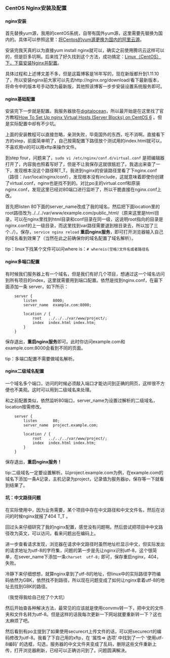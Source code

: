 ### CentOS Nginx安装及配置

#### nginx安装

首先替换yum源，我用的centOS系统，自带有国外yum源，这里需要先替换为国内的。具体可以参照这里：[将Centos的yum源更换为国内的阿里云源](http://www.centoscn.com/CentOS/config/2015/0416/5189.html)。

安装完我天真的以为直接yum install nginx就可以，确实之前使用腾讯云这样可以的，但是巨多坑啊。后来找了好久找到这个方法，成功搞定：[Linux（CentOS）下，下载安装Nginx并配置](http://www.cnblogs.com/jtlgb/p/5809808.html)。

具体过程和上述博文差不多，但是这篇博客是16年写的，现在新版都升到1.11.10了，所以安装nginx前大家可以先去http://nginx.org/download/看下最新版本，将命令中的版本号手动改为最新版，其他照该博客一步步安装设置系统服务即可。

#### nginx基础配置

安装完下一步就是配置。我服务器放在[digitalocean](https://m.do.co/c/41a85b4d947a)，所以最开始是在这里找了官方教程[How To Set Up nginx Virtual Hosts (Server Blocks) on CentOS 6](https://www.digitalocean.com/community/tutorials/how-to-set-up-nginx-virtual-hosts-server-blocks-on-centos-6?utm_source=Customerio&utm_medium=Email_Internal&utm_campaign=Email_CentOSDistroNginxWelcome&mkt_tok=eyJpIjoiWW1aaU5HVTNNamN3TmpreSIsInQiOiJicXkzZ3VNYmtLQXNuaEFvVTBvZWZcLzlock9BYWNOMyttcUR3QVEwdm55MGMrcWxlUnZiaDVqcVZoSWllSVJTaW9Xd3o5UjRKcVgrSjl5T08rTTNYa2FcL0lRdTBFdXc4SlBvdkh1SVVoTk13UnlOQ0MxZ3ZNenZ3M1F5Q3htRDFKIn0%3D) 。但是实际配置中却有不少坑。

上面的安装教程可以直接忽略，亲测失败，毕竟国外的东西，吃不消啊。直接看下方的step，前面简单明了，自己按需配置下路径放个测试用的index.html就可以，不喜欢用vi的可以用xftp来操作文件。

到step four，问题来了，`sudo vi /etc/nginx/conf.d/virtual.conf` 是把编辑器打开了，内容我也照着写好了，但是不让我保存这就很尴尬了。我退出来查了一下，发现根本没这个路径啊T_T。我进到nginx的安装路径里看了下nginx.conf（路径：/usr/local/nginx/conf），发现根本没有include，这就意味着即使你创建了virtual.conf，nginx也是找不到的。对比po主的virtual.conf和原装nginx.conf，发现这里已经对80端口进行监听了，所以干脆直接在nginx.conf上改。

首先把listen 80下面的server_name改成了我的域名，然后把下面location里的root路径改为../../../var/www/example.com/public_html/（原来这里是html目录，可以在nginx里找到html目录和conf目录在同一级，这说明root指向的目录是nginx.conf的上一级目录，而这里找到var路径需要退到根目录去，所以加了三个../）。保存，`service nginx reload` **重启nginx服务**，即可打开浏览器输入自己的域名看到效果了（当然在此之前确保你的域名配置了域名解析）。

tip：linux下找某个文件可以问where is：`# whereis(空格)文件名或者路径名`

#### nginx多端口配置

有时候我们服务器上有一个域名，但是我们有好几个项目，想通过这一个域名访问到所有项目的index，这里就需要用到端口配置。依然是找到nginx.conf，在最下面添加一条 server，如下所示：

```
    server {
        listen       8000;
        server_name  example.com:8000;

        location / {
            root   ../../../var/www/project/;
            index  index.html index.htm;
        }
    }
```

保存退出，**重启nginx服务**即可。此时你访问example.com和example.com:8000会看到不同的页面。

tip：多端口配置不需要做域名解析。

#### nginx二级域名配置

一个域名多个端口，访问的时候必须敲入端口才能访问到正确的网页，这样很不方便也不美观。这时可以用到二级域名来处理。

和之前配置类似，依然监听80端口，server_name为设置过解析的二级域名，location按需修改。

```
    server {
        listen       80;
        server_name  project.example.com;

        location / {
            root   ../../../var/www/project/;
            index  index.html index.htm;
        }
    }
```

保存退出，**重启nginx服务！**

tip:二级域名一定要设置解析。以project.example.com为例，在example.com的域名下添加一条A记录，主机记录为project，记录值为服务器ip，保存等一下就看到结果了。

#### 坑：中文路径问题

在实际使用中，因为业务需要，某个项目中存在中文路径和中文文件名，然后在访问的时候nginx就报了404  T_T  。

回过头来仔细研究了我的nginx配置，感觉没有问题啊。然后尝试把项目中中文路径改为英文，可以访问，看来问题出在编码上。

进一步查看请求发现，浏览器在请求中文路径时虽然地址栏显示中文，但实际发出的请求地址为utf-8的字符集，问题的第一步是先让nginx识别utf-8，这个很简单，在sever_name下添加一条`charset  utf-8;` 即可，保存重启nginx，404，失败。

冷静下来仔细想想，就算nginx拿到了utf-8的地址，但linux中的实际路径字符编码依然为GBK，依然找不到路径，所以现在问题变成了如何让nginx拿着utf-8的地址去找到GBK的路径。

（我觉得我给自己挖了个大坑）

然后开始查各种解决方法，最常见的应该就是使用convmv转一下，把中文的文件夹和文件名转为utf-8。但是这样的话我每次更新一下网站就要重新转一下？这也太麻烦了吧。

然后看到有po主提到了如果使用securecrt上传文件的话，可以把securecrt的编码修改为utf-8。我看了下自己用的xftp，在 ‘属性=> 选项’ 中找到了一个 ‘使用utf-8编码’ 的选框，勾选，服务器的中文文件夹变成了乱码，删除这些文件重新上传，打开浏览器刷新，已经可以正确访问到了。问题圆满解决。



